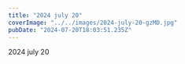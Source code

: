 ```yaml
---
title: "2024 july 20"
coverImage: "../../images/2024-july-20-gzMD.jpg"
pubDate: "2024-07-20T18:03:51.235Z"
---
```


2024 july 20
